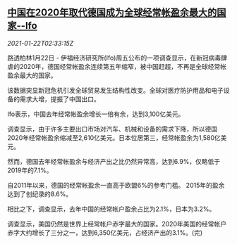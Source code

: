 <!--1611284139000-->
[中国在2020年取代德国成为全球经常帐盈余最大的国家--Ifo](https://cn.reuters.com/article/china-current-account-surplus-0122-idCNKBS29R0A4)
------

<div><i>2021-01-22T02:33:15Z</i></div><p>路透柏林1月22日 - 伊福经济研究所(Ifo)周五公布的一项调查显示，在新冠病毒肆虐的2020年，德国经常帐盈余连续第五年缩窄，被中国赶超，不再是全球经常帐盈余最大的国家。</p><p>该数据突显新冠危机引发全球贸易发生结构性改变。全球对医疗防护用品和电子设备的需求大增，提振了中国出口。</p><p>Ifo表示，中国去年经常帐盈余增长一倍有余，达到3,100亿美元。</p><p>调查显示，由于许多主要出口市场对汽车、机械和设备的需求下降，所以德国2020年经常帐盈余缩减至2,610亿美元。日本位居第三，经常帐盈余为1,580亿美元。</p><p>然而，德国去年经常帐盈余与经济产出之比仍然异常高，达到6.9%，仅略低于2019年的7.1%。</p><p>自2011年以来，德国的经常帐盈余一直高于欧盟6%的参考门槛。 2015年的盈余达到了创纪录的8.6%。</p><p>相比之下，调查显示，去年中国的经常帐户盈余占比为2.1%，日本为3.2%。</p><p>调查显示，美国仍然是世界上经常帐户赤字最大的国家。2020年美国的经常帐户赤字大约增长了三分之一，达到6,350亿美元，占经济产出的3.1%。(完)</p>
